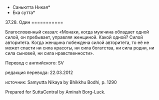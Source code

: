 * Саньютта Никая*
* Ека сутта*

37\.28\. Один
\=\=\=\=\=\=\=\=\=\=\=

Благословенный сказал: «Монахи, когда мужчина обладает одной силой, он пребывает, управляя женщиной\. Какой одной? Силой авторитета\. Когда женщина побеждена силой авторитета, то её не может спасти ни сила красоты, ни сила богатства, ни сила родни, ни сила сыновей, ни сила нравственности»\.

Перевод с английского: SV

редакция перевода: 22\.03\.2012

источник: Samyutta Nikaya by Bhikkhu Bodhi, p\. 1290

Prepared for SuttaCentral by Aminah Borg\-Luck\.